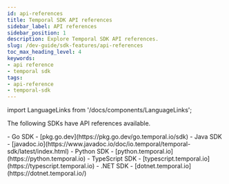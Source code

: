 ```yaml
---
id: api-references
title: Temporal SDK API references
sidebar_label: API references
sidebar_position: 1
description: Explore Temporal SDK API references.
slug: /dev-guide/sdk-features/api-references
toc_max_heading_level: 4
keywords:
- api reference
- temporal sdk
tags:
- api-reference
- temporal-sdk
---
```


<!-- THIS FILE IS GENERATED. DO NOT EDIT THIS FILE DIRECTLY -->

import LanguageLinks from '/docs/components/LanguageLinks';

The following SDKs have API references available.

<LanguageLinks>
- Go SDK
- [pkg.go.dev](https://pkg.go.dev/go.temporal.io/sdk)
- Java SDK
- [javadoc.io](https://www.javadoc.io/doc/io.temporal/temporal-sdk/latest/index.html)
- Python SDK
- [python.temporal.io](https://python.temporal.io)
- TypeScript SDK
- [typescript.temporal.io](https://typescript.temporal.io)
- .NET SDK
- [dotnet.temporal.io](https://dotnet.temporal.io/)
</LanguageLinks>
